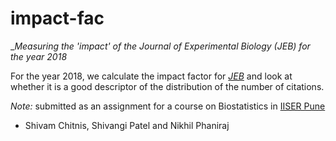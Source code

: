 # impact-fac
__Measuring the 'impact' of the _Journal of Experimental Biology (JEB) for the year 2018__

For the year 2018, we calculate the impact factor for [_JEB_](https://www.google.com/search?client=safari&rls=en&q=journal+of+experimental+biology&ie=UTF-8&oe=UTF-8) and look at whether it is a good descriptor of the distribution of the number of citations.

_Note:_ submitted as an assignment for a course on Biostatistics in [IISER Pune](http://www.iiserpune.ac.in)

- Shivam Chitnis, Shivangi Patel and Nikhil Phaniraj
